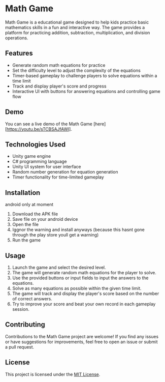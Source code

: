 # Math Game

Math Game is a educational game designed to help kids practice basic mathematics skills in a fun and interactive way. The game provides a platform for practicing addition, subtraction, multiplication, and division operations.

## Features

- Generate random math equations for practice
- Set the difficulty level to adjust the complexity of the equations
- Timer-based gameplay to challenge players to solve equations within a time limit
- Track and display player's score and progress
- Interactive UI with buttons for answering equations and controlling game flow

## Demo

You can see a live demo of the Math Game [here][https://youtu.be/sTCBSAJfAWI].

## Technologies Used

- Unity game engine
- C# programming language
- Unity UI system for user interface
- Random number generation for equation generation
- Timer functionality for time-limited gameplay

## Installation

android only at moment

1. Download the APK file
2. Save file on your android device
3. Open the file 
4. Iggnor the warning and install anyways (because this hasnt gone through the play store youll get a warning)
5. Run the game

## Usage

1. Launch the game and select the desired level.
2. The game will generate random math equations for the player to solve.
3. Use the provided buttons or input fields to input the answers to the equations.
4. Solve as many equations as possible within the given time limit.
5. The game will track and display the player's score based on the number of correct answers.
6. Try to improve your score and beat your own record in each gameplay session.

## Contributing

Contributions to the Math Game project are welcome! If you find any issues or have suggestions for improvements, feel free to open an issue or submit a pull request.

## License

This project is licensed under the [MIT License](LICENSE).
